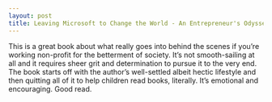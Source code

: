 ```yaml
---
layout: post
title: Leaving Microsoft to Change the World - An Entrepreneur's Odyssey to Educate the World's Children
---
```


This is a great book about what really goes into behind the scenes if you’re working non-profit for the betterment of society. It’s not smooth-sailing at all and it requires sheer grit and determination to pursue it to the very end. The book starts off with the author’s well-settled albeit hectic lifestyle and then quitting all of it to help children read books, literally. It’s emotional and encouraging. Good read.

